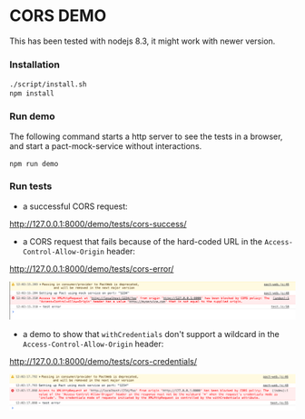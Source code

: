 # CORS DEMO

This has been tested with nodejs 8.3, it might work with newer version.

### Installation

```
./script/install.sh
npm install
```

### Run demo

The following command starts a http server to see the tests in a browser, and start a pact-mock-service without interactions.

```
npm run demo
```

### Run tests

- a successful CORS request:

http://127.0.0.1:8000/demo/tests/cors-success/

- a CORS request that fails because of the hard-coded URL in the `Access-Control-Allow-Origin` header:

http://127.0.0.1:8000/demo/tests/cors-error/

![Image](demo/assets/cors-error.png?raw=true)

- a demo to show that `withCredentials` don't support a wildcard in the `Access-Control-Allow-Origin` header:

http://127.0.0.1:8000/demo/tests/cors-credentials/

![Image](demo/assets/cors-credentials.png?raw=true)
